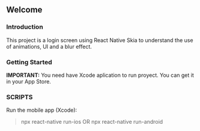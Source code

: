 ## Welcome

### Introduction

This project is a login screen using React Native Skia to understand the use of animations, UI 
and a blur effect.

### Getting Started

**IMPORTANT:** You need have Xcode aplication to run proyect. You can get it in your App Store.

### SCRIPTS

Run the mobile app (Xcode):

> npx react-native run-ios OR npx react-native run-android
